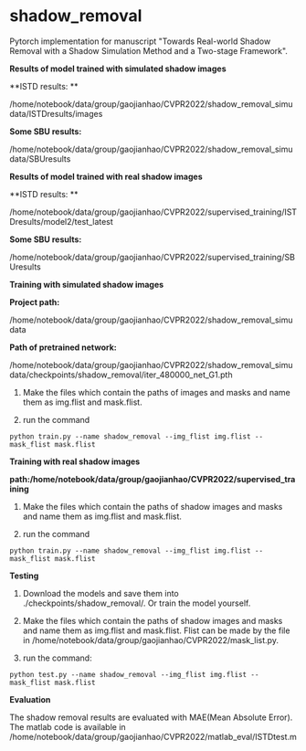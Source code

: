 # shadow_removal

Pytorch implementation for manuscript "Towards Real-world Shadow Removal with a Shadow Simulation Method and a Two-stage Framework".

**Results of model trained with simulated shadow images**

**ISTD results: **

/home/notebook/data/group/gaojianhao/CVPR2022/shadow_removal_simudata/ISTDresults/images

**Some SBU results:**

/home/notebook/data/group/gaojianhao/CVPR2022/shadow_removal_simudata/SBUresults

**Results of model trained with real shadow images**

**ISTD results: **

/home/notebook/data/group/gaojianhao/CVPR2022/supervised_training/ISTDresults/model2/test_latest

**Some SBU results:**

/home/notebook/data/group/gaojianhao/CVPR2022/supervised_training/SBUresults


**Training with simulated shadow images** 

**Project path:**

/home/notebook/data/group/gaojianhao/CVPR2022/shadow_removal_simudata

**Path of pretrained network:**

/home/notebook/data/group/gaojianhao/CVPR2022/shadow_removal_simudata/checkpoints/shadow_removal/iter_480000_net_G1.pth

1. Make the files which contain the paths of images and masks and name them as img.flist and mask.flist.

2. run the command

```python train.py --name shadow_removal --img_flist img.flist --mask_flist mask.flist```

**Training with real shadow images**

**path:/home/notebook/data/group/gaojianhao/CVPR2022/supervised_training**

1. Make the files which contain the paths of shadow images and masks and name them as img.flist and mask.flist.

2. run the command

```python train.py --name shadow_removal --img_flist img.flist --mask_flist mask.flist```

**Testing**

1. Download the models and save them into ./checkpoints/shadow_removal/. Or train the model yourself.

2. Make the files which contain the paths of shadow images and masks and name them as img.flist and mask.flist. Flist can be made by the file in /home/notebook/data/group/gaojianhao/CVPR2022/mask_list.py.

3. run the command:

```python test.py --name shadow_removal --img_flist img.flist --mask_flist mask.flist```

**Evaluation**

The shadow removal results are evaluated with MAE(Mean Absolute Error). The matlab code is available in /home/notebook/data/group/gaojianhao/CVPR2022/matlab_eval/ISTDtest.m



